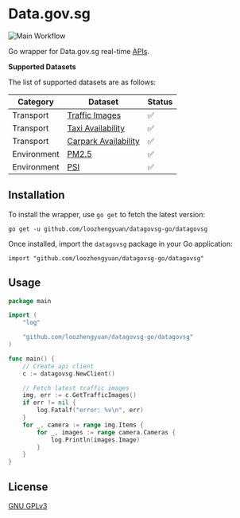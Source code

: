 # Data.gov.sg

![Main Workflow](https://github.com/loozhengyuan/datagovsg-go/workflows/Main%20Workflow/badge.svg)

Go wrapper for Data.gov.sg real-time [APIs](https://data.gov.sg/developer).

**Supported Datasets**

The list of supported datasets are as follows:

|Category|Dataset|Status|
|---|---|---|
|Transport|[Traffic Images](https://data.gov.sg/dataset/traffic-images)|✅|
|Transport|[Taxi Availability](https://data.gov.sg/dataset/taxi-availability)|✅|
|Transport|[Carpark Availability](https://data.gov.sg/dataset/carpark-availability)|✅|
|Environment|[PM2.5](https://data.gov.sg/dataset/pm2-5)|✅|
|Environment|[PSI](https://data.gov.sg/dataset/psi)|✅|

## Installation

To install the wrapper, use `go get` to fetch the latest version:

```shell
go get -u github.com/loozhengyuan/datagovsg-go/datagovsg
```

Once installed, import the `datagovsg` package in your Go application:

```shell
import "github.com/loozhengyuan/datagovsg-go/datagovsg"
```

## Usage

```go
package main

import (
	"log"

	"github.com/loozhengyuan/datagovsg-go/datagovsg"
)

func main() {
	// Create api client
	c := datagovsg.NewClient()

	// Fetch latest traffic images
	img, err := c.GetTrafficImages()
	if err != nil {
		log.Fatalf("error: %v\n", err)
	}
	for _, camera := range img.Items {
		for _, images := range camera.Cameras {
			log.Println(images.Image)
		}
	}
}
```

## License

[GNU GPLv3](https://choosealicense.com/licenses/gpl-3.0/)
